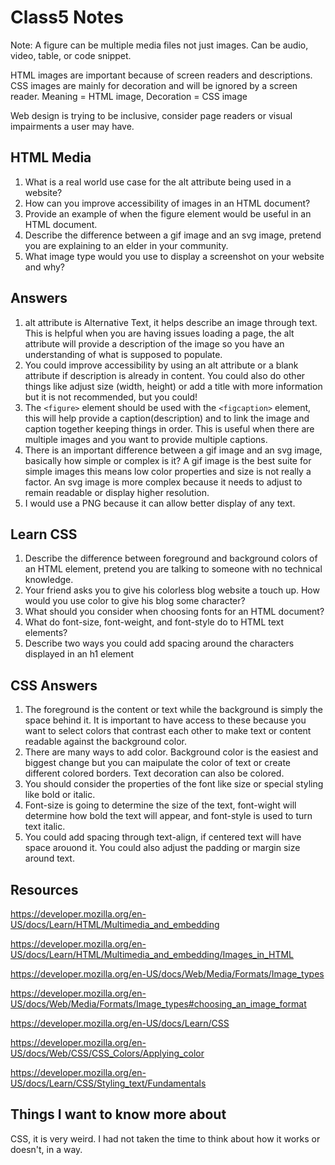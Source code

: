 # Class5 Notes

Note: A figure can be multiple media files not just images. Can be audio, video, table, or code snippet.

HTML images are important because of screen readers and descriptions. CSS images are mainly for decoration and will be ignored by a screen reader.
Meaning = HTML image, Decoration = CSS image

Web design is trying to be inclusive, consider page readers or visual impairments a user may have.


## HTML Media

1. What is a real world use case for the alt attribute being used in a website?
2. How can you improve accessibility of images in an HTML document?
3. Provide an example of when the figure element would be useful in an HTML document.
4. Describe the difference between a gif image and an svg image, pretend you are explaining to an elder in your community.
5. What image type would you use to display a screenshot on your website and why?

## Answers

1. alt attribute is Alternative Text, it helps describe an image through text. This is helpful when you are having issues loading a page, the alt attribute will provide a description of the image so you have an understanding of what is supposed to populate.
2. You could improve accessibility by using an alt attribute or a blank attribute if description is already in content. You could also do other things like adjust size (width, height) or add a title with more information but it is not recommended, but you could!
3. The `<figure>` element should be used with the `<figcaption>` element, this will help provide a caption(description) and to link the image and caption together keeping things in order. This is useful when there are multiple images and you want to provide multiple captions.
4. There is an important difference between a gif image and an svg image, basically how simple or complex is it? A gif image is the best suite for simple images this means low color properties and size is not really a factor. An svg image is more complex because it needs to adjust to remain readable or display higher resolution.
5. I would use a PNG because it can allow better display of any text.

## Learn CSS

1. Describe the difference between foreground and background colors of an HTML element, pretend you are talking to someone with no technical knowledge.
2. Your friend asks you to give his colorless blog website a touch up. How would you use color to give his blog some character?
3. What should you consider when choosing fonts for an HTML document?
4. What do font-size, font-weight, and font-style do to HTML text elements?
5. Describe two ways you could add spacing around the characters displayed in an h1 element

## CSS Answers

1. The foreground is the content or text while the background is simply the space behind it. It is important to have access to these because you want to select colors that contrast each other to make text or content readable against the background color.
2. There are many ways to add color. Background color is the easiest and biggest change but you can maipulate the color of text or create different colored borders. Text decoration can also be colored.
3. You should consider the properties of the font like size or special styling like bold or italic.
4. Font-size is going to determine the size of the text, font-wight will determine how bold the text will appear, and font-style is used to turn text italic.
5. You could add spacing through text-align, if centered text will have space arouond it. You could also adjust the padding or margin size around text.

## Resources

<https://developer.mozilla.org/en-US/docs/Learn/HTML/Multimedia_and_embedding>

<https://developer.mozilla.org/en-US/docs/Learn/HTML/Multimedia_and_embedding/Images_in_HTML>

<https://developer.mozilla.org/en-US/docs/Web/Media/Formats/Image_types>

<https://developer.mozilla.org/en-US/docs/Web/Media/Formats/Image_types#choosing_an_image_format>

<https://developer.mozilla.org/en-US/docs/Learn/CSS>

<https://developer.mozilla.org/en-US/docs/Web/CSS/CSS_Colors/Applying_color>

<https://developer.mozilla.org/en-US/docs/Learn/CSS/Styling_text/Fundamentals>


## Things I want to know more about

CSS, it is very weird. I had not taken the time to think about how it works or doesn't, in a way.
